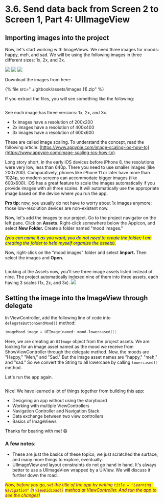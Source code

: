 # 3.6. Send data back from Screen 2 to Screen 1, Part 4: UIImageView

## Importing images into the project

Now, let's start working with ImageViews. We need three images for moods: happy, meh, and sad. We will be using the following images in three different sizes: 1x, 2x, and 3x.

![](<../.gitbook/assets/happy (1).png>) ![](<../.gitbook/assets/meh (1).png>) ![](<../.gitbook/assets/sad (1).png>)

Download the images from here:

{% file src="../.gitbook/assets/images (1).zip" %}

If you extract the files, you will see something like the following:

<figure><img src="../.gitbook/assets/Screenshot 2023-05-11 at 9.26.55 PM (2).png" alt=""><figcaption></figcaption></figure>

See each image has three versions: 1x, 2x, and 3x.

* 1x images have a resolution of 200x200
* 2x images have a resolution of 400x400
* 3x images have a resolution of 600x600

These are called image scaling. To understand the concept, read the following article: [https://www.appypie.com/image-scaling-ios-how-to](https://www.appypie.com/image-scaling-ios-how-to).

Long story short, in the early iOS devices before iPhone 8, the resolutions were very low, less than 640p. There you need to use smaller images (like 200x200). Comparatively, phones like iPhone 11 or later have more than 1024p, so modern screens can accommodate bigger images (like 600x600). iOS has a great feature to scale the images automatically if you provide images with all three scales. It will automatically use the appropriate image based on the device where you run the app.

**Pro tip:** now, you usually do not have to worry about 1x images anymore; those low-resolution devices are non-existent now.

Now, let's add the images to our project. Go to the project navigator on the left pane. Click on **Assets**. Right-click somewhere below the AppIcon, and select **New Folder.** Create a folder named "mood images."

_<mark style="color:blue;">(you can name it as you want; you do not need to create the folder; I am creating the folder to help myself organize the assets).</mark>_

Now, right-click on the "mood images" folder and select **Import.** Then select the images and **Open.**

<figure><img src="../.gitbook/assets/thirteen (1).gif" alt=""><figcaption></figcaption></figure>

Looking at the Assets now, you'll see three image assets listed instead of nine. The project automatically indexed nine of them into three assets, each having 3 scales (1x, 2x, and 3x). ![](<../.gitbook/assets/Screenshot 2023-05-11 at 10.11.02 PM.png>)

## Setting the image into the ImageView through delegate

In ViewController, add the following line of code into `delegateButtonSendMood()` method:

```swift
imageMood.image = UIImage(named: mood.lowercased())
```

Here, we are creating an `UIImage` object from the project assets. We are looking for an image asset named as the mood we receive from ShowViewController through the delegate method. Now, the moods are "Happy," "Meh," and "Sad." But the image asset names are "happy," "meh," and "sad." So we convert the String to all lowercase by calling `lowercased()` method.

Let's run the app again.

<figure><img src="../.gitbook/assets/fourteen (1).gif" alt=""><figcaption></figcaption></figure>

Nice! We have learned a lot of things together from building this app:

* Designing an app without using the storyboard
* Working with multiple ViewControllers
* Navigation Controller and Navigation Stack
* Data exchange between two view controllers
* Basics of ImageViews

Thanks for bearing with me! :smile:

### A few notes:

* These are just the basics of these topics; we just scratched the surface, and many more things to explore, eventually.
* UIImageView and layout constraints do not go hand in hand. It's always better to use a UIImageView wrapped by a UIView. We will discuss it further down the road.

_<mark style="color:purple;">Now, before you go, set the title of the app by writing</mark>_ _<mark style="color:purple;">`title = "Learning Navigation"`</mark>_ _<mark style="color:purple;">in</mark>_ _<mark style="color:purple;">`viewDidLoad()`</mark>_ _<mark style="color:purple;">method at ViewController. And run the app to see the changes!</mark>_
